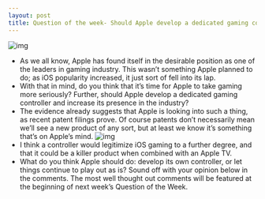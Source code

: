 ```yaml
---
layout: post
title: Question of the week- Should Apple develop a dedicated gaming controller?
---
```

![img](http://media.idownloadblog.com/wp-content/uploads/2012/08/QOTW.jpg)
* As we all know, Apple has found itself in the desirable position as one of the leaders in gaming industry. This wasn’t something Apple planned to do; as iOS popularity increased, it just sort of fell into its lap.
* With that in mind, do you think that it’s time for Apple to take gaming more seriously? Further, should Apple develop a dedicated gaming controller and increase its presence in the industry?
* The evidence already suggests that Apple is looking into such a thing, as recent patent filings prove. Of course patents don’t necessarily mean we’ll see a new product of any sort, but at least we know it’s something that’s on Apple’s mind.
![img](http://media.idownloadblog.com/wp-content/uploads/2012/07/Apple-patent-connected-hone-AppleInsider-001.jpg)
* I think a controller would legitimize iOS gaming to a further degree, and that it could be a killer product when combined with an Apple TV.
* What do you think Apple should do: develop its own controller, or let things continue to play out as is? Sound off with your opinion below in the comments. The most well thought out comments will be featured at the beginning of next week’s Question of the Week.

